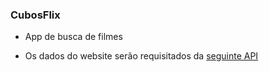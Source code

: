 ### CubosFlix

- App de busca de filmes 

- Os dados do website serão requisitados da [seguinte API](https://tmdb-proxy.cubos-academy.workers.dev)
